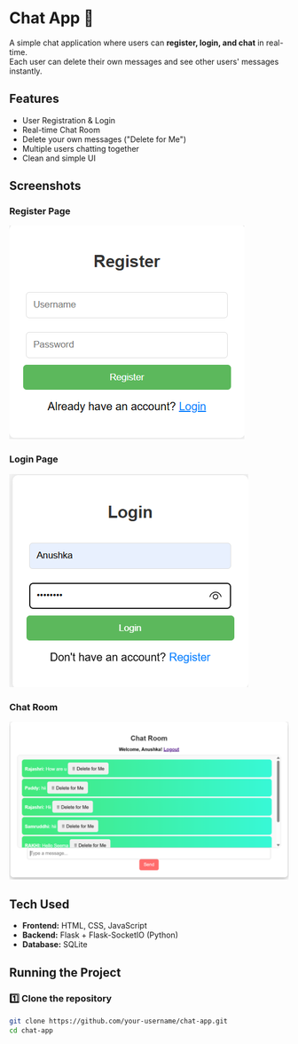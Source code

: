 # Chat App 💬

A simple chat application where users can **register, login, and chat** in real-time.  
Each user can delete their own messages and see other users' messages instantly.


## Features
- User Registration & Login
- Real-time Chat Room
- Delete your own messages ("Delete for Me")
- Multiple users chatting together
- Clean and simple UI



## Screenshots
### Register Page
![Register](Register.png)

### Login Page
![Login](login.png)

### Chat Room
![Chat Room](chatroom.png)



## Tech Used
- **Frontend:** HTML, CSS, JavaScript  
- **Backend:** Flask + Flask-SocketIO (Python)  
- **Database:** SQLite  



## Running the Project

### 1️⃣ Clone the repository
```bash
git clone https://github.com/your-username/chat-app.git
cd chat-app
